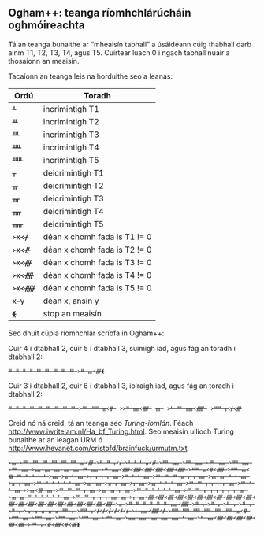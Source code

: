 Ogham++: teanga ríomhchlárúcháin oghmóireachta
----------------------------------------------

Tá an teanga bunaithe ar “mheaisín tabhall” a úsáideann
cúig thabhall darb ainm T1, T2, T3, T4, agus T5.
Cuirtear luach 0 i ngach tabhall nuair a thosaíonn an meaisín.

Tacaíonn an teanga leis na horduithe seo a leanas:

|Ordú  |Toradh         |
|----- |---------------|
|ᚆ     |incrimintigh T1|
|ᚇ     |incrimintigh T2|
|ᚈ     |incrimintigh T3|
|ᚉ     |incrimintigh T4|
|ᚊ     |incrimintigh T5|
|ᚁ     |deicrimintigh T1|
|ᚂ     |deicrimintigh T2|
|ᚃ     |deicrimintigh T3|
|ᚄ     |deicrimintigh T4|
|ᚅ     |deicrimintigh T5|
|᚛x᚜ᚋ  |déan x chomh fada is T1 != 0|
|᚛x᚜ᚌ  |déan x chomh fada is T2 != 0|
|᚛x᚜ᚍ  |déan x chomh fada is T3 != 0|
|᚛x᚜ᚎ  |déan x chomh fada is T4 != 0|
|᚛x᚜ᚏ  |déan x chomh fada is T5 != 0|
|x y   |déan x, ansin y|
|ᚕ     |stop an meaisín|


Seo dhuit cúpla ríomhchlár scríofa in Ogham++:

Cuir 4 i dtabhall 2, cuir 5 i dtabhall 3, suimigh iad, agus fág an toradh i dtabhall 2:
```
ᚇ ᚇ ᚇ ᚇ ᚈ ᚈ ᚈ ᚈ ᚈ ᚛ᚇ ᚃ᚜ᚍᚕ
```

Cuir 3 i dtabhall 2, cuir 6 i dtabhall 3, iolraigh iad, agus fág an toradh i dtabhall 2:
```
ᚇ ᚇ ᚇ ᚈ ᚈ ᚈ ᚈ ᚈ ᚈ ᚛ᚉ ᚊ ᚂ᚜ᚌ  ᚛᚛ᚇ ᚄ᚜ᚎ  ᚃ  ᚛ᚆ ᚉ ᚅ᚜ᚏ  ᚛ᚊ ᚁ᚜ᚋ᚜ᚍ
```

Creid nó ná creid, tá an teanga seo *Turing-iomlán*.
Féach http://www.iwriteiam.nl/Ha_bf_Turing.html.
Seo meaisín uilíoch Turing bunaithe ar an leagan URM ó
http://www.hevanet.com/cristofd/brainfuck/urmutm.txt
```
᚛ᚃ ᚛ᚉ ᚉ ᚉ ᚉ ᚉ ᚉ ᚃ᚜ᚍ ᚛ᚇ ᚇ ᚁ᚜ᚋ ᚛ᚆ ᚆ ᚆ ᚂ᚜ᚌ ᚛ᚉ ᚅ ᚛ᚉ ᚅ ᚛ᚉ ᚅ ᚛ᚉ ᚅ ᚛ᚉ ᚅ ᚛ᚄ ᚄ ᚄ ᚄ ᚄ ᚈ ᚅ ᚛ᚇ ᚅ᚜ᚏ᚜ᚏ᚜ᚏ᚜ᚏ᚜ᚏ᚜ᚏ ᚛ᚊ ᚂ᚜ᚌ᚜ᚏ ᚛ᚊ ᚃ᚜ᚍ ᚈ ᚇ ᚆ ᚆ ᚆ ᚛ᚄ ᚛ᚂ ᚆ ᚄ ᚛ᚁ ᚁ ᚁ ᚁ ᚄ ᚛ᚇ ᚆ ᚆ ᚄ ᚛ᚈ ᚈ ᚈ ᚂ ᚁ ᚁ ᚄ ᚛ᚃ ᚃ ᚇ ᚆ ᚄ ᚛ᚂ ᚁ ᚄ ᚛ᚈ ᚇ ᚆ ᚆ ᚆ ᚆ ᚄ ᚛ᚃ ᚄ ᚛ᚂ ᚁ ᚄ ᚛ᚁ ᚄ ᚛ᚃ ᚆ ᚆ ᚆ ᚄ ᚛ᚈ ᚈ ᚁ ᚁ ᚁ ᚁ ᚄ ᚛ᚈ ᚆ ᚆ ᚄ ᚛᚛ᚃ᚜ᚍ ᚄ ᚛ᚈ ᚈ ᚈ ᚁ ᚄ ᚛ᚃ ᚃ ᚁ ᚄ ᚛ᚈ ᚇ ᚆ ᚆ ᚆ ᚆ ᚄ ᚛ᚈ ᚈ ᚂ ᚁ ᚁ ᚁ ᚁ ᚁ ᚄ ᚛ᚃ ᚃ ᚇ ᚆ ᚆ ᚆ ᚆ ᚆ ᚄ ᚛ᚈ ᚈ ᚂ ᚁ ᚁ ᚄ ᚄ ᚛ᚁ ᚄ᚜ᚎ᚜ᚎ᚜ᚎ᚜ᚎ᚜ᚎ᚜ᚎ᚜ᚎ᚜ᚎ᚜ᚎ᚜ᚎ᚜ᚎ᚜ᚎ᚜ᚎ᚜ᚎ᚜ᚎ᚜ᚎ᚜ᚎ᚜ᚎ᚜ᚎ᚜ᚎ᚜ᚎ᚜ᚎ ᚛ᚂ ᚛ᚇ ᚇ ᚇ ᚇ ᚇ ᚇ ᚅ᚜ᚏ ᚛ᚇ ᚁ ᚛ᚇ ᚁ ᚛ᚇ ᚁ ᚛ᚇ ᚁ ᚛ᚇ ᚁ ᚛ᚂ ᚂ ᚂ ᚂ ᚂ ᚉ ᚁ ᚛ᚊ ᚁ᚜ᚋ᚜ᚋ᚜ᚋ᚜ᚋ᚜ᚋ᚜ᚋ ᚛ᚆ ᚅ᚜ᚏ᚜ᚋ ᚛ᚊ ᚊ ᚊ ᚊ ᚊ ᚊ ᚂ᚜ᚌ ᚛ᚊ ᚄ ᚛ᚊ ᚄ ᚛ᚊ ᚄ ᚛ᚊ ᚄ ᚛ᚊ ᚄ ᚛ᚅ ᚅ ᚅ ᚅ ᚅ ᚆ ᚄ ᚛ᚇ ᚄ᚜ᚎ᚜ᚎ᚜ᚎ᚜ᚎ᚜ᚎ᚜ᚎ ᚛ᚉ ᚂ᚜ᚌ᚜ᚎ᚜ᚌ᚜ᚍᚕ
```
